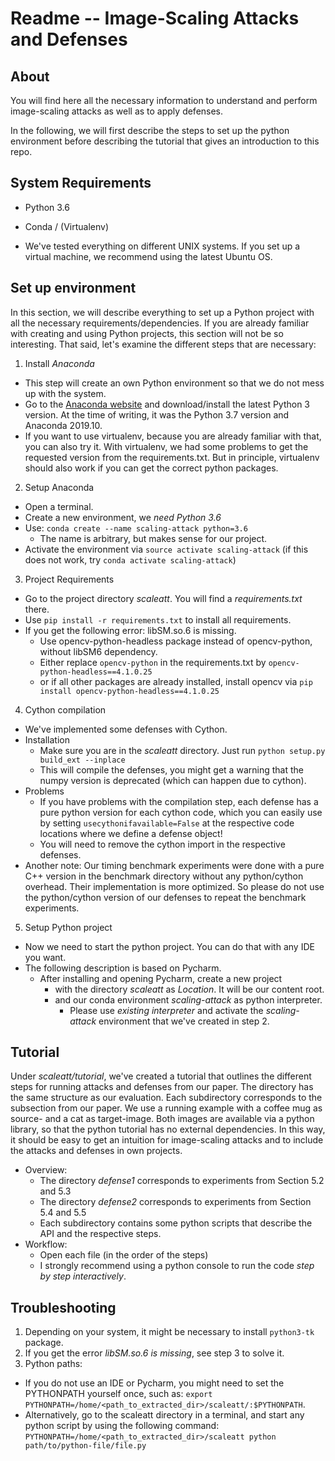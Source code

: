 # Readme -- Image-Scaling Attacks and Defenses

## About
You will find here all the necessary information to understand and perform
image-scaling attacks as well as to apply defenses.

In the following, we will first describe the steps to set up the python
environment before describing the tutorial that gives an introduction to this repo.


## System Requirements
- Python 3.6
- Conda / (Virtualenv)

- We've tested everything on different UNIX systems. If you set up a virtual machine,
we recommend using the latest Ubuntu OS.


## Set up environment
In this section, we will describe everything to set up a Python project
with all the necessary requirements/dependencies. If you are already familiar
with creating and using Python projects, this section will not be so interesting.
That said, let's examine the different steps that are necessary:

1. Install *Anaconda*
  - This step will create an own Python environment so that we do not mess up with the
  system.
  - Go to the [Anaconda website](https://www.anaconda.com/distribution/#download-section)
  and download/install the latest Python 3 version. At the time of writing,
  it was the Python 3.7 version and Anaconda 2019.10.
  - If you want to use virtualenv, because you are already familiar with that,
  you can also try it. With virtualenv, we had some problems to get the requested
  version from the requirements.txt. But in principle, virtualenv should also work if
  you can get the correct python packages.


2. Setup Anaconda
  - Open a terminal.
  - Create a new environment, we *need Python 3.6*
  - Use: ```conda create --name scaling-attack python=3.6```
    - The name is arbitrary, but makes sense for our project.
  - Activate the environment via ```source activate scaling-attack``` (if this does not
    work, try ```conda activate scaling-attack```)


3. Project Requirements

  - Go to the project directory *scaleatt*. You will find a *requirements.txt* there.
  - Use ```pip install -r requirements.txt``` to install all requirements.
  - If you get the following error: libSM.so.6 is missing.
      - Use opencv-python-headless package instead of opencv-python, without
      libSM6 dependency.
      - Either replace ```opencv-python``` in the requirements.txt by ```opencv-python-headless==4.1.0.25```
      - or if all other packages are already installed, install opencv via ```pip install opencv-python-headless==4.1.0.25```


4. Cython compilation
  - We've implemented some defenses with Cython.
  - Installation
    - Make sure you are in the *scaleatt* directory. Just run ```python setup.py build_ext --inplace```
    - This will compile the defenses, you might get a warning that the numpy version
    is deprecated (which can happen due to cython).
  - Problems
    - If you have problems with the compilation step, each defense has a pure python
    version for each cython code, which you can easily use by setting ```usecythonifavailable=False```
    at the respective code locations where we define a defense object!
    - You will need to remove the cython import in the respective defenses.
  - Another note: Our timing benchmark experiments were done with a pure C++ version
  in the benchmark directory without any python/cython overhead. Their implementation
  is more optimized. So please do not use the python/cython version of our defenses
  to repeat the benchmark experiments.


5. Setup Python project
  - Now we need to start the python project. You can do that with any IDE you want.
  - The following description is based on Pycharm.
    - After installing and opening Pycharm, create a new project
      - with the directory *scaleatt* as *Location*. It will be our content root.
      - and our conda environment *scaling-attack* as python interpreter.
        - Please use *existing interpreter* and activate the *scaling-attack*
        environment that we've created in step 2.

## Tutorial
Under *scaleatt/tutorial*, we've created a tutorial that outlines the
different steps for running attacks and defenses from our paper.
The directory has the same structure as our evaluation. Each subdirectory
corresponds to the subsection from our paper. We use a running example
with a coffee mug as source- and a cat as target-image. Both images
are available via a python library, so that the python tutorial has no
external dependencies. In this way, it should be easy to get an intuition
for image-scaling attacks and to include the attacks and defenses in own
projects.


- Overview:
  - The directory *defense1* corresponds to experiments from Section 5.2 and 5.3
  - The directory *defense2* corresponds to experiments from Section 5.4 and 5.5
  - Each subdirectory contains some python scripts that describe the API
  and the respective steps.
- Workflow:
  - Open each file (in the order of the steps)
  - I strongly recommend using a python console to run the code _step by step interactively_.

## Troubleshooting
1. Depending on your system, it might be necessary to install ```python3-tk```
package.
2. If you get the error *libSM.so.6 is missing*, see step 3 to solve it.
3. Python paths:
  - If you do not use an IDE or Pycharm, you might need to set the PYTHONPATH
  yourself once, such as: ```export PYTHONPATH=/home/<path_to_extracted_dir>/scaleatt/:$PYTHONPATH```.
  - Alternatively, go to the scaleatt directory in a terminal,
  and start any python script by using the following command: ```PYTHONPATH=/home/<path_to_extracted_dir>/scaleatt python path/to/python-file/file.py```
